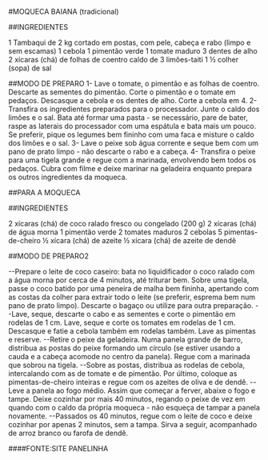 #MOQUECA BAIANA (tradicional)

##INGREDIENTES

1 Tambaqui de 2 kg cortado em postas, com pele, cabeça e rabo (limpo e sem escamas)
1 cebola
1 pimentão verde
1 tomate maduro
3 dentes de alho
2 xícaras (chá) de folhas de coentro
caldo de 3 limões-taiti
1 ½ colher (sopa) de sal

##MODO DE PREPARO
1- Lave o tomate, o pimentão e as folhas de coentro. Descarte as sementes do pimentão. Corte o pimentão e o tomate em pedaços. Descasque a cebola e os dentes de alho. Corte a cebola em 4. 
2- Transfira os ingredientes preparados para o processador. Junte o caldo dos limões e o sal. Bata até formar uma pasta - se necessário, pare de bater, raspe as laterais do processador com uma espátula e bata mais um pouco. Se preferir, pique os legumes bem fininho com uma faca e misture o caldo dos limões e o sal. 
3- Lave o peixe sob água corrente e seque bem com um pano de prato limpo - não descarte o rabo e a cabeça. 
4- Transfira o peixe para uma tigela grande e regue com a marinada, envolvendo bem todos os pedaços. Cubra com filme e deixe marinar na geladeira enquanto prepara os outros ingredientes da moqueca.

##PARA A MOQUECA

##INGREDIENTES

2 xícaras (chá) de coco ralado fresco ou congelado (200 g)
2 xícaras (chá) de água morna
1 pimentão verde
2 tomates maduros
2 cebolas
5 pimentas-de-cheiro
½ xícara (chá) de azeite
½ xícara (chá) de azeite de dendê

##MODO DE PREPARO2

--Prepare o leite de coco caseiro: bata no liquidificador o coco ralado com a água morna por cerca de 4 minutos, até triturar bem. Sobre uma tigela, passe o coco batido por uma peneira de malha bem fininha, apertando com as costas da colher para extrair todo o leite (se preferir, esprema bem num pano de prato limpo). Descarte o bagaço ou utilize para outra preparação. 
--Lave, seque, descarte o cabo e as sementes e corte o pimentão em rodelas de 1 cm. Lave, seque e corte os tomates em rodelas de 1 cm. Descasque e fatie a cebola também em rodelas também. Lave as pimentas e reserve. 
--Retire o peixe da geladeira. Numa panela grande de barro, distribua as postas do peixe formando um círculo (se estiver usando a cauda e a cabeça acomode no centro da panela). Regue com a marinada que sobrou na tigela. 
--Sobre as postas, distribua as rodelas de cebola, intercalando com as de tomate e de pimentão. Por último, coloque as pimentas-de-cheiro inteiras e regue com os azeites de oliva e de dendê. 
--Leve a panela ao fogo médio. Assim que começar a ferver, abaixe o fogo e tampe. Deixe cozinhar por mais 40 minutos, regando o peixe de vez em quando com o caldo da própria moqueca - não esqueça de tampar a panela novamente. 
--Passados os 40 minutos, regue com o leite de coco e deixe cozinhar por apenas 2 minutos, sem a tampa. Sirva a seguir, acompanhado de arroz branco ou farofa de dendê.

####FONTE:SITE PANELINHA

